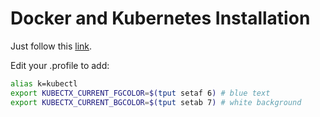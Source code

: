 # Docker and Kubernetes Installation

Just follow this [link](https://docs.docker.com/docker-for-mac/).

Edit your .profile to add:

```bash
alias k=kubectl
export KUBECTX_CURRENT_FGCOLOR=$(tput setaf 6) # blue text
export KUBECTX_CURRENT_BGCOLOR=$(tput setab 7) # white background
```
